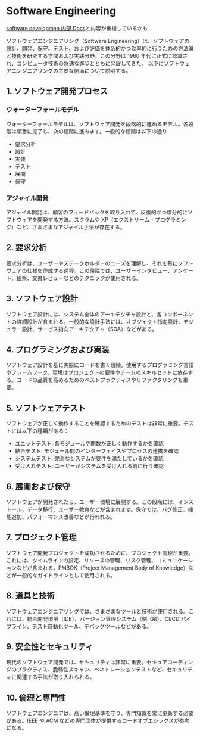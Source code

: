 # Software Engineering

[software developmen 内部 Docs](../../software-development/README.md)と内容が重複しているかも

ソフトウェアエンジニアリング（Software Engineering）は、ソフトウェアの設計、開発、保守、テスト、および評価を体系的かつ効率的に行うための方法論と技術を研究する学問および実践分野。この分野は 1960 年代に正式に認識され、コンピュータ技術の急速な進歩とともに発展してきた。
以下にソフトウェアエンジニアリングの主要な側面について説明する。

## 1. ソフトウェア開発プロセス

### ウォーターフォールモデル

ウォーターフォールモデルは、ソフトウェア開発を段階的に進めるモデル。各段階は順番に完了し、次の段階に進みます。一般的な段階は以下の通り

- 要求分析
- 設計
- 実装
- テスト
- 展開
- 保守

### アジャイル開発

アジャイル開発は、顧客のフィードバックを取り入れて、反復的かつ増分的にソフトウェアを開発する方法。スクラムや XP（エクストリーム・プログラミング）など、さまざまなアジャイル手法が存在する。

## 2. 要求分析

要求分析は、ユーザーやステークホルダーのニーズを理解し、それを基にソフトウェアの仕様を作成する過程。この段階では、ユーザーインタビュー、アンケート、観察、文書レビューなどのテクニックが使用される。

## 3. ソフトウェア設計

ソフトウェア設計には、システム全体のアーキテクチャ設計と、各コンポーネントの詳細設計が含まれる。一般的な設計手法には、オブジェクト指向設計、モジュラー設計、サービス指向アーキテクチャ（SOA）などがある。

## 4. プログラミングおよび実装

ソフトウェア設計を基に実際にコードを書く段階。使用するプログラミング言語やフレームワーク、環境はプロジェクトの要件やチームのスキルセットに依存する。コードの品質を高めるためのベストプラクティスやリファクタリングも重要。

## 5. ソフトウェアテスト

ソフトウェアが正しく動作することを確認するためのテストは非常に重要。テストには以下の種類がある：

- ユニットテスト: 各モジュールや関数が正しく動作するかを確認
- 結合テスト: モジュール間のインターフェイスやプロセスの連携を確認
- システムテスト: 完全なシステムが要件を満たしているかを確認
- 受け入れテスト: ユーザーがシステムを受け入れる前に行う確認

## 6. 展開および保守

ソフトウェアが開発されたら、ユーザー環境に展開する。この段階には、インストール、データ移行、ユーザー教育などが含まれます。保守では、バグ修正、機能追加、パフォーマンス改善などが行われる。

## 7. プロジェクト管理

ソフトウェア開発プロジェクトを成功させるために、プロジェクト管理が重要。これには、タイムラインの設定、リソースの管理、リスク管理、コミュニケーションなどが含まれる。PMBOK（Project Management Body of Knowledge）などが一般的なガイドラインとして使用される。

## 8. 道具と技術

ソフトウェアエンジニアリングでは、さまざまなツールと技術が使用される。これには、統合開発環境（IDE）、バージョン管理システム（例: Git）、CI/CD パイプライン、テスト自動化ツール、デバッグツールなどがある。

## 9. 安全性とセキュリティ

現代のソフトウェア開発では、セキュリティは非常に重要。セキュアコーディングのプラクティス、脆弱性スキャン、ペネトレーションテストなど、セキュリティに関連する手法が取り入れられる。

## 10. 倫理と専門性

ソフトウェアエンジニアは、高い倫理基準を守り、専門知識を常に更新する必要がある。IEEE や ACM などの専門団体が提供するコードオブエシックスが参考になる。
